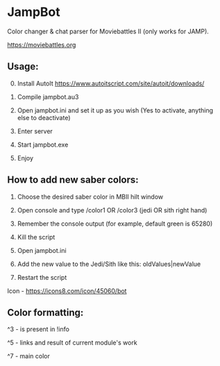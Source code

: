 # JampBot
Color changer & chat parser for Moviebattles II (only works for JAMP).

https://moviebattles.org

## Usage:

0. Install AutoIt https://www.autoitscript.com/site/autoit/downloads/

1. Compile jampbot.au3

2. Open jampbot.ini and set it up as you wish (Yes to activate, anything else to deactivate)
	
3. Enter server

4. Start jampbot.exe

5. Enjoy



## How to add new saber colors:

1. Choose the desired saber color in MBII hilt window

2. Open console and type /color1 OR /color3 (jedi OR sith right hand)

3. Remember the console output (for example, default green is 65280)

4. Kill the script

5. Open jampbot.ini

7. Add the new value to the Jedi/Sith like this: oldValues|newValue

6. Restart the script

Icon - https://icons8.com/icon/45060/bot



## Color formatting:

^3 - is present in !info

^5 - links and result of current module's work

^7 - main color
